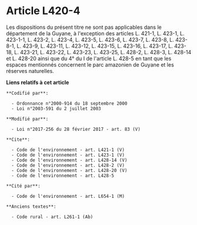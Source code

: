 # Article L420-4

Les dispositions du présent titre ne sont pas applicables dans le département de la Guyane, à l'exception des articles L.
421-1, L. 423-1, L. 423-1-1, L. 423-2, L. 423-4, L. 423-5, L. 423-6, L. 423-7, L. 423-8, L. 423-8-1, L. 423-9, L. 423-11, L.
423-12, L. 423-15, L. 423-16, L. 423-17, L. 423-18, L. 423-21, L. 423-22, L. 423-23, L. 423-25, L. 428-2, L. 428-3, L. 428-14
et L. 428-20 ainsi que du 4° du I de l'article L. 428-5 en tant que les espaces mentionnés concernent le parc amazonien de
Guyane et les réserves naturelles.

**Liens relatifs à cet article**

	**Codifié par**:

	  - Ordonnance n°2000-914 du 18 septembre 2000
	  - Loi n°2003-591 du 2 juillet 2003

	**Modifié par**:

	  - Loi n°2017-256 du 28 février 2017 - art. 83 (V)

	**Cite**:

	  - Code de l'environnement - art. L421-1 (V)
	  - Code de l'environnement - art. L423-1 (V)
	  - Code de l'environnement - art. L428-14 (V)
	  - Code de l'environnement - art. L428-2 (V)
	  - Code de l'environnement - art. L428-20 (V)
	  - Code de l'environnement - art. L428-5

	**Cité par**:

	  - Code de l'environnement - art. L654-1 (M)

	**Anciens textes**:

	  - Code rural - art. L261-1 (Ab)
